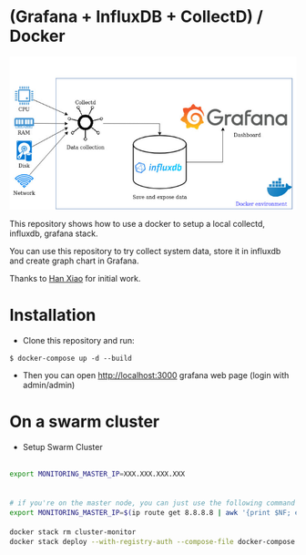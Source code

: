 # (Grafana + InfluxDB + CollectD) / Docker

![Schema](schema.jpg "Schema")

This repository shows how to use a docker to setup a local collectd, influxdb,
grafana stack.

You can use this repository to try collect system data, store it in influxdb
and create graph chart in Grafana.

Thanks to [Han Xiao](https://github.com/justlaputa/collectd-influxdb-grafana-docker) for
initial work.

# Installation

* Clone this repository and run:

```
$ docker-compose up -d --build
```

* Then you can open <http://localhost:3000>  grafana web page (login with admin/admin)


# On a swarm cluster

- Setup Swarm Cluster

```bash

export MONITORING_MASTER_IP=XXX.XXX.XXX.XXX


# if you're on the master node, you can just use the following command
export MONITORING_MASTER_IP=$(ip route get 8.8.8.8 | awk '{print $NF; exit}')

docker stack rm cluster-monitor
docker stack deploy --with-registry-auth --compose-file docker-compose.yml cluster-monitor
```
